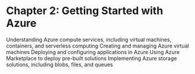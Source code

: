 # Chapter 2: Getting Started with Azure

Understanding Azure compute services, including virtual machines, containers, and serverless computing
Creating and managing Azure virtual machines
Deploying and configuring applications in Azure
Using Azure Marketplace to deploy pre-built solutions
Implementing Azure storage solutions, including blobs, files, and queues